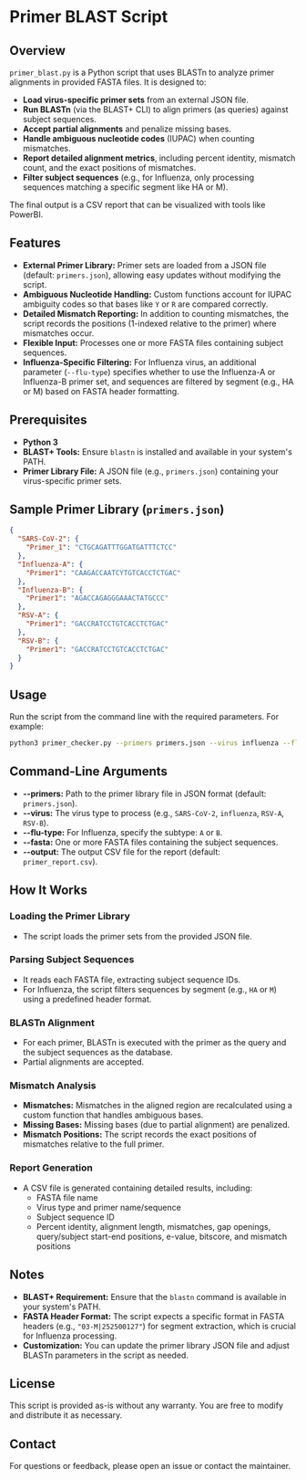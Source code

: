 # Primer BLAST Script

## Overview

`primer_blast.py` is a Python script that uses BLASTn to analyze primer alignments in provided FASTA files. It is designed to:

- **Load virus-specific primer sets** from an external JSON file.
- **Run BLASTn** (via the BLAST+ CLI) to align primers (as queries) against subject sequences.
- **Accept partial alignments** and penalize missing bases.
- **Handle ambiguous nucleotide codes** (IUPAC) when counting mismatches.
- **Report detailed alignment metrics**, including percent identity, mismatch count, and the exact positions of mismatches.
- **Filter subject sequences** (e.g., for Influenza, only processing sequences matching a specific segment like HA or M).

The final output is a CSV report that can be visualized with tools like PowerBI.

## Features

- **External Primer Library:** Primer sets are loaded from a JSON file (default: `primers.json`), allowing easy updates without modifying the script.
- **Ambiguous Nucleotide Handling:** Custom functions account for IUPAC ambiguity codes so that bases like `Y` or `R` are compared correctly.
- **Detailed Mismatch Reporting:** In addition to counting mismatches, the script records the positions (1-indexed relative to the primer) where mismatches occur.
- **Flexible Input:** Processes one or more FASTA files containing subject sequences.
- **Influenza-Specific Filtering:** For Influenza virus, an additional parameter (`--flu-type`) specifies whether to use the Influenza-A or Influenza-B primer set, and sequences are filtered by segment (e.g., HA or M) based on FASTA header formatting.

## Prerequisites

- **Python 3**
- **BLAST+ Tools:** Ensure `blastn` is installed and available in your system's PATH.
- **Primer Library File:** A JSON file (e.g., `primers.json`) containing your virus-specific primer sets.

## Sample Primer Library (`primers.json`)

```json
{
  "SARS-CoV-2": {
    "Primer_1": "CTGCAGATTTGGATGATTTCTCC"
  },
  "Influenza-A": {
    "Primer1": "CAAGACCAATCYTGTCACCTCTGAC"
  },
  "Influenza-B": {
    "Primer1": "AGACCAGAGGGAAACTATGCCC"
  },
  "RSV-A": {
    "Primer1": "GACCRATCCTGTCACCTCTGAC"
  },
  "RSV-B": {
    "Primer1": "GACCRATCCTGTCACCTCTGAC"
  }
}
```

## Usage
Run the script from the command line with the required parameters. For example:

```bash
python3 primer_checker.py --primers primers.json --virus influenza --flu-type A --fasta file1.fasta file2.fasta --output primer_report.csv
```

## Command-Line Arguments

- **--primers:** Path to the primer library file in JSON format (default: `primers.json`).
- **--virus:** The virus type to process (e.g., `SARS-CoV-2`, `influenza`, `RSV-A`, `RSV-B`).
- **--flu-type:** For Influenza, specify the subtype: `A` or `B`.
- **--fasta:** One or more FASTA files containing the subject sequences.
- **--output:** The output CSV file for the report (default: `primer_report.csv`).

## How It Works

### Loading the Primer Library
- The script loads the primer sets from the provided JSON file.

### Parsing Subject Sequences
- It reads each FASTA file, extracting subject sequence IDs.
- For Influenza, the script filters sequences by segment (e.g., `HA` or `M`) using a predefined header format.

### BLASTn Alignment
- For each primer, BLASTn is executed with the primer as the query and the subject sequences as the database.
- Partial alignments are accepted.

### Mismatch Analysis
- **Mismatches:** Mismatches in the aligned region are recalculated using a custom function that handles ambiguous bases.
- **Missing Bases:** Missing bases (due to partial alignment) are penalized.
- **Mismatch Positions:** The script records the exact positions of mismatches relative to the full primer.

### Report Generation
- A CSV file is generated containing detailed results, including:
  - FASTA file name
  - Virus type and primer name/sequence
  - Subject sequence ID
  - Percent identity, alignment length, mismatches, gap openings, query/subject start-end positions, e-value, bitscore, and mismatch positions

## Notes

- **BLAST+ Requirement:** Ensure that the `blastn` command is available in your system's PATH.
- **FASTA Header Format:** The script expects a specific format in FASTA headers (e.g., `"03-M|252500127"`) for segment extraction, which is crucial for Influenza processing.
- **Customization:** You can update the primer library JSON file and adjust BLASTn parameters in the script as needed.

## License

This script is provided as-is without any warranty. You are free to modify and distribute it as necessary.

## Contact

For questions or feedback, please open an issue or contact the maintainer.

